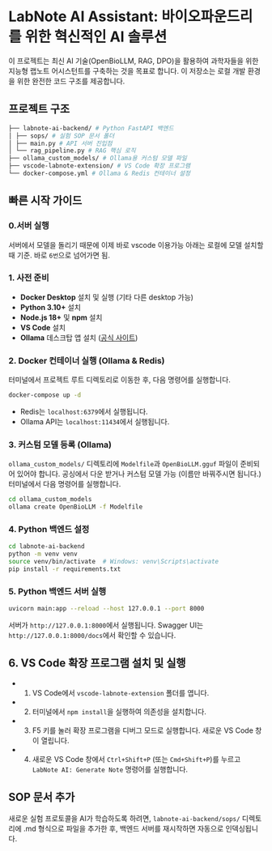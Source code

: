# LabNote AI Assistant: 바이오파운드리를 위한 혁신적인 AI 솔루션

이 프로젝트는 최신 AI 기술(OpenBioLLM, RAG, DPO)을 활용하여 과학자들을 위한 지능형 랩노트 어시스턴트를 구축하는 것을 목표로 합니다. 이 저장소는 로컬 개발 환경을 위한 완전한 코드 구조를 제공합니다.

## 프로젝트 구조
```bash
├── labnote-ai-backend/ # Python FastAPI 백엔드
│ ├── sops/ # 실험 SOP 문서 폴더
│ ├── main.py # API 서버 진입점
│ └── rag_pipeline.py # RAG 핵심 로직
├── ollama_custom_models/ # Ollama용 커스텀 모델 파일
├── vscode-labnote-extension/ # VS Code 확장 프로그램
└── docker-compose.yml # Ollama & Redis 컨테이너 설정
```


## 빠른 시작 가이드

### 0.서버 실행
서버에서 모델을 돌리기 때문에 이제 바로 vscode 이용가능 아래는 로컬에 모델 설치할때 기준.
바로 `6번`으로 넘어가면 됨.

### 1. 사전 준비
- **Docker Desktop** 설치 및 실행 (기타 다른 desktop 가능)
- **Python 3.10+** 설치
- **Node.js 18+** 및 **npm** 설치
- **VS Code** 설치
- **Ollama** 데스크탑 앱 설치 ([공식 사이트](https://ollama.com/))

### 2. Docker 컨테이너 실행 (Ollama & Redis)
터미널에서 프로젝트 루트 디렉토리로 이동한 후, 다음 명령어를 실행합니다.
```bash
docker-compose up -d
```
* Redis는 `localhost:6379`에서 실행됩니다.
* Ollama API는 `localhost:11434`에서 실행됩니다.

### 3. 커스텀 모델 등록 (Ollama)
`ollama_custom_models/` 디렉토리에 `Modelfile`과 `OpenBioLLM.gguf` 파일이 준비되어 있어야 합니다. 공싱에서 다운 받거나 커스텀 모델 가능 (이름만 바꿔주시면 됩니다.) 터미널에서 다음 명령어를 실행합니다.

```bash
cd ollama_custom_models
ollama create OpenBioLLM -f Modelfile
``` 
### 4. Python 백엔드 설정
```bash
cd labnote-ai-backend
python -m venv venv
source venv/bin/activate  # Windows: venv\Scripts\activate
pip install -r requirements.txt
```

### 5. Python 백엔드 서버 실행
```bash
uvicorn main:app --reload --host 127.0.0.1 --port 8000
```
서버가 `http://127.0.0.1:8000`에서 실행됩니다. Swagger UI는 `http://127.0.0.1:8000/docs`에서 확인할 수 있습니다.

## 6. VS Code 확장 프로그램 설치 및 실행
* 1. VS Code에서 `vscode-labnote-extension` 폴더를 엽니다.
* 2. 터미널에서 `npm install`을 실행하여 의존성을 설치합니다.
* 3. F5 키를 눌러 확장 프로그램을 디버그 모드로 실행합니다. 새로운 VS Code 창이 열립니다.
* 4. 새로운 VS Code 창에서 `Ctrl+Shift+P` (또는 `Cmd+Shift+P`)를 누르고 `LabNote AI: Generate Note` 명령어를 실행합니다.

## SOP 문서 추가
새로운 실험 프로토콜을 AI가 학습하도록 하려면, `labnote-ai-backend/sops/` 디렉토리에 .md 형식으로 파일을 추가한 후, 백엔드 서버를 재시작하면 자동으로 인덱싱됩니다.


## 